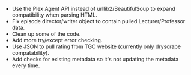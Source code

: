 * Use the Plex Agent API instead of urllib2/BeautifulSoup to expand compatibility when parsing HTML.
* Fix episode director/writer object to contain pulled Lecturer/Professor data.
* Clean up some of the code.
* Add more try/except error checking.
* Use JSON to pull rating from TGC website (currently only dryscrape compatability).
* Add checks for existing metadata so it's not updating the metadata every time.
